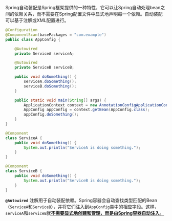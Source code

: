 Spring自动装配是Spring框架提供的一种特性，它可以让Spring自动处理bean之间的依赖关系，而不需要在Spring配置文件中显式地声明每一个依赖。自动装配可以基于注解或XML配置进行。

```java
@Configuration
@ComponentScan(basePackages = "com.example")
public class AppConfig {

    @Autowired
    private ServiceA serviceA;

    @Autowired
    private ServiceB serviceB;

    public void doSomething() {
        serviceA.doSomething();
        serviceB.doSomething();
    }

    public static void main(String[] args) {
        ApplicationContext context = new AnnotationConfigApplicationContext(AppConfig.class);
        AppConfig appConfig = context.getBean(AppConfig.class);
        appConfig.doSomething();
    }
}

@Component
class ServiceA {
    public void doSomething() {
        System.out.println("ServiceA is doing something.");
    }
}

@Component
class ServiceB {
    public void doSomething() {
        System.out.println("ServiceB is doing something.");
    }
}
```

**`@Autowired`** 注解用于自动装配依赖。Spring容器会自动查找类型匹配的Bean（`ServiceA`和`ServiceB`），并将它们注入到`AppConfig`类中的相应字段。这样，`serviceA`和`serviceB`就<u>**不需要显式地创建和管理，而是由Spring容器自动注入。**</u>


